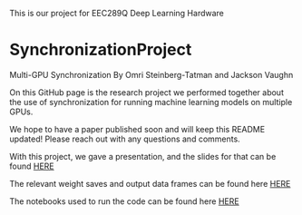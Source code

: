 This is our project for EEC289Q Deep Learning Hardware
# SynchronizationProject
Multi-GPU Synchronization
By Omri Steinberg-Tatman and Jackson Vaughn

On this GitHub page is the research project we performed together about the use of synchronization for running machine learning models on multiple GPUs.

We hope to have a paper published soon and will keep this README updated! 
Please reach out with any questions and comments.

With this project, we gave a presentation, and the slides for that can be found [HERE](https://github.com/wzardomri/SynchronizationProject/blob/main/ProjectPresentation.pdf)

The relevant weight saves and output data frames can be found here [HERE](https://github.com/wzardomri/SynchronizationProject/tree/main/SaveData)

The notebooks used to run the code can be found here [HERE]()
